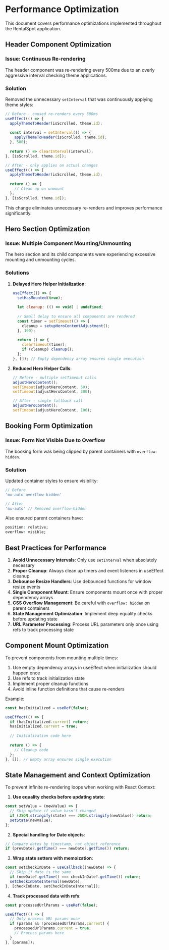 # Performance Optimization

This document covers performance optimizations implemented throughout the RentalSpot application.

## Header Component Optimization

### Issue: Continuous Re-rendering
The header component was re-rendering every 500ms due to an overly aggressive interval checking theme applications.

### Solution
Removed the unnecessary `setInterval` that was continuously applying theme styles:

```javascript
// Before - caused re-renders every 500ms
useEffect(() => {
  applyThemeToHeader(isScrolled, theme.id);
  
  const interval = setInterval(() => {
    applyThemeToHeader(isScrolled, theme.id);
  }, 500);
  
  return () => clearInterval(interval);
}, [isScrolled, theme.id]);

// After - only applies on actual changes
useEffect(() => {
  applyThemeToHeader(isScrolled, theme.id);
  
  return () => {
    // Clean up on unmount
  };
}, [isScrolled, theme.id]);
```

This change eliminates unnecessary re-renders and improves performance significantly.

## Hero Section Optimization

### Issue: Multiple Component Mounting/Unmounting
The hero section and its child components were experiencing excessive mounting and unmounting cycles.

### Solutions

1. **Delayed Hero Helper Initialization**:
   ```javascript
   useEffect(() => {
     setHasMounted(true);
     
     let cleanup: (() => void) | undefined;
     
     // Small delay to ensure all components are rendered
     const timer = setTimeout(() => {
       cleanup = setupHeroContentAdjustment();
     }, 100);
     
     return () => {
       clearTimeout(timer);
       if (cleanup) cleanup();
     };
   }, []); // Empty dependency array ensures single execution
   ```

2. **Reduced Hero Helper Calls**:
   ```javascript
   // Before - multiple setTimeout calls
   adjustHeroContent();
   setTimeout(adjustHeroContent, 50);
   setTimeout(adjustHeroContent, 300);

   // After - single fallback call
   adjustHeroContent();
   setTimeout(adjustHeroContent, 100);
   ```

## Booking Form Optimization

### Issue: Form Not Visible Due to Overflow
The booking form was being clipped by parent containers with `overflow: hidden`.

### Solution
Updated container styles to ensure visibility:

```javascript
// Before
'mx-auto overflow-hidden'

// After
'mx-auto' // Removed overflow-hidden
```

Also ensured parent containers have:
```css
position: relative;
overflow: visible;
```

## Best Practices for Performance

1. **Avoid Unnecessary Intervals**: Only use `setInterval` when absolutely necessary
2. **Proper Cleanup**: Always clean up timers and event listeners in useEffect cleanup
3. **Debounce Resize Handlers**: Use debounced functions for window resize events
4. **Single Component Mount**: Ensure components mount once with proper dependency arrays
5. **CSS Overflow Management**: Be careful with `overflow: hidden` on parent containers
6. **State Management Optimization**: Implement deep equality checks before updating state
7. **URL Parameter Processing**: Process URL parameters only once using refs to track processing state

## Component Mount Optimization

To prevent components from mounting multiple times:

1. Use empty dependency arrays in useEffect when initialization should happen once
2. Use refs to track initialization state
3. Implement proper cleanup functions
4. Avoid inline function definitions that cause re-renders

Example:
```javascript
const hasInitialized = useRef(false);

useEffect(() => {
  if (hasInitialized.current) return;
  hasInitialized.current = true;
  
  // Initialization code here
  
  return () => {
    // Cleanup code
  };
}, []); // Empty array ensures single execution
```

## State Management and Context Optimization

To prevent infinite re-rendering loops when working with React Context:

1. **Use equality checks before updating state**:
```javascript
const setValue = (newValue) => {
  // Skip update if value hasn't changed
  if (JSON.stringify(state) === JSON.stringify(newValue)) return;
  setState(newValue);
};
```

2. **Special handling for Date objects**:
```javascript
// Compare dates by timestamp, not object reference
if (prevDate?.getTime() === newDate?.getTime()) return;
```

3. **Wrap state setters with memoization**:
```javascript
const setCheckInDate = useCallback((newDate) => {
  // Skip if date is the same
  if (newDate?.getTime() === checkInDate?.getTime()) return;
  setCheckInDateInternal(newDate);
}, [checkInDate, setCheckInDateInternal]);
```

4. **Track processed data with refs**:
```javascript
const processedUrlParams = useRef(false);

useEffect(() => {
  // Only process URL params once
  if (params && !processedUrlParams.current) {
    processedUrlParams.current = true;
    // Process params here
  }
}, [params]);
```